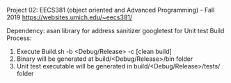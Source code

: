 Project 02: EECS381 (object oriented and Advanced Programming) - Fall 2019
https://websites.umich.edu/~eecs381/

Dependency: 
asan library for address sanitizer 
googletest for Unit test
Build Process: 
1. Execute Build.sh -b <Debug/Release> -c [clean build]
2. Binary will be generated at build/<Debug/Release>/bin folder
3. Unit test executable will be generated in build/<Debug/Release>/tests/ folder
